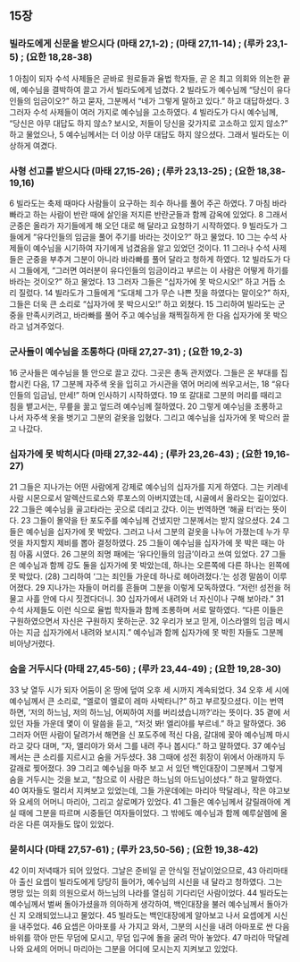 ## 15장
### 빌라도에게 신문을 받으시다 (마태 27,1-2) ;  (마태 27,11-14) ;  (루카 23,1-5) ;  (요한 18,28-38)
1 아침이 되자 수석 사제들은 곧바로 원로들과 율법 학자들, 곧 온 최고 의회와 의논한 끝에, 예수님을 결박하여 끌고 가서 빌라도에게 넘겼다.
2 빌라도가 예수님께 “당신이 유다인들의 임금이오?” 하고 묻자, 그분께서 “네가 그렇게 말하고 있다.” 하고 대답하셨다.
3 그러자 수석 사제들이 여러 가지로 예수님을 고소하였다.
4 빌라도가 다시 예수님께, “당신은 아무 대답도 하지 않소? 보시오, 저들이 당신을 갖가지로 고소하고 있지 않소?” 하고 물었으나,
5 예수님께서는 더 이상 아무 대답도 하지 않으셨다. 그래서 빌라도는 이상하게 여겼다.
### 사형 선고를 받으시다 (마태 27,15-26) ;  (루카 23,13-25) ;  (요한 18,38-19,16)
6 빌라도는 축제 때마다 사람들이 요구하는 죄수 하나를 풀어 주곤 하였다.
7 마침 바라빠라고 하는 사람이 반란 때에 살인을 저지른 반란군들과 함께 감옥에 있었다.
8 그래서 군중은 올라가 자기들에게 해 오던 대로 해 달라고 요청하기 시작하였다.
9 빌라도가 그들에게 “유다인들의 임금을 풀어 주기를 바라는 것이오?” 하고 물었다.
10 그는 수석 사제들이 예수님을 시기하여 자기에게 넘겼음을 알고 있었던 것이다.
11 그러나 수석 사제들은 군중을 부추겨 그분이 아니라 바라빠를 풀어 달라고 청하게 하였다.
12 빌라도가 다시 그들에게, “그러면 여러분이 유다인들의 임금이라고 부르는 이 사람은 어떻게 하기를 바라는 것이오?” 하고 물었다.
13 그러자 그들은 “십자가에 못 박으시오!” 하고 거듭 소리 질렀다.
14 빌라도가 그들에게 “도대체 그가 무슨 나쁜 짓을 하였다는 말이오?” 하자, 그들은 더욱 큰 소리로 “십자가에 못 박으시오!” 하고 외쳤다.
15 그리하여 빌라도는 군중을 만족시키려고, 바라빠를 풀어 주고 예수님을 채찍질하게 한 다음 십자가에 못 박으라고 넘겨주었다.
### 군사들이 예수님을 조롱하다 (마태 27,27-31) ;  (요한 19,2-3)
16 군사들은 예수님을 뜰 안으로 끌고 갔다. 그곳은 총독 관저였다. 그들은 온 부대를 집합시킨 다음,
17 그분께 자주색 옷을 입히고 가시관을 엮어 머리에 씌우고서는,
18 “유다인들의 임금님, 만세!” 하며 인사하기 시작하였다.
19 또 갈대로 그분의 머리를 때리고 침을 뱉고서는, 무릎을 꿇고 엎드려 예수님께 절하였다.
20 그렇게 예수님을 조롱하고 나서 자주색 옷을 벗기고 그분의 겉옷을 입혔다. 그리고 예수님을 십자가에 못 박으러 끌고 나갔다.
### 십자가에 못 박히시다 (마태 27,32-44) ;  (루카 23,26-43) ;  (요한 19,16-27)
21 그들은 지나가는 어떤 사람에게 강제로 예수님의 십자가를 지게 하였다. 그는 키레네 사람 시몬으로서 알렉산드로스와 루포스의 아버지였는데, 시골에서 올라오는 길이었다.
22 그들은 예수님을 골고타라는 곳으로 데리고 갔다. 이는 번역하면 ‘해골 터’라는 뜻이다.
23 그들이 몰약을 탄 포도주를 예수님께 건넸지만 그분께서는 받지 않으셨다.
24 그들은 예수님을 십자가에 못 박았다. 그러고 나서 그분의 겉옷을 나누어 가졌는데 누가 무엇을 차지할지 제비를 뽑아 결정하였다.
25 그들이 예수님을 십자가에 못 박은 때는 아침 아홉 시였다.
26 그분의 죄명 패에는 ‘유다인들의 임금’이라고 쓰여 있었다.
27 그들은 예수님과 함께 강도 둘을 십자가에 못 박았는데, 하나는 오른쪽에 다른 하나는 왼쪽에 못 박았다.
(28) 그리하여 ‘그는 죄인들 가운데 하나로 헤아려졌다.’는 성경 말씀이 이루어졌다.
29 지나가는 자들이 머리를 흔들며 그분을 이렇게 모독하였다. “저런! 성전을 허물고 사흘 안에 다시 짓겠다더니.
30 십자가에서 내려와 너 자신이나 구해 보아라.”
31 수석 사제들도 이런 식으로 율법 학자들과 함께 조롱하며 서로 말하였다. “다른 이들은 구원하였으면서 자신은 구원하지 못하는군.
32 우리가 보고 믿게, 이스라엘의 임금 메시아는 지금 십자가에서 내려와 보시지.” 예수님과 함께 십자가에 못 박힌 자들도 그분께 비아냥거렸다.
### 숨을 거두시다 (마태 27,45-56) ;  (루카 23,44-49) ;  (요한 19,28-30)
33 낮 열두 시가 되자 어둠이 온 땅에 덮여 오후 세 시까지 계속되었다.
34 오후 세 시에 예수님께서 큰 소리로, “엘로이 엘로이 레마 사박타니?” 하고 부르짖으셨다. 이는 번역하면, ‘저의 하느님, 저의 하느님, 어찌하여 저를 버리셨습니까?’라는 뜻이다.
35 곁에 서 있던 자들 가운데 몇이 이 말씀을 듣고, “저것 봐! 엘리야를 부르네.” 하고 말하였다.
36 그러자 어떤 사람이 달려가서 해면을 신 포도주에 적신 다음, 갈대에 꽂아 예수님께 마시라고 갖다 대며, “자, 엘리야가 와서 그를 내려 주나 봅시다.” 하고 말하였다.
37 예수님께서는 큰 소리를 지르시고 숨을 거두셨다.
38 그때에 성전 휘장이 위에서 아래까지 두 갈래로 찢어졌다.
39 그리고 예수님을 마주 보고 서 있던 백인대장이 그분께서 그렇게 숨을 거두시는 것을 보고, “참으로 이 사람은 하느님의 아드님이셨다.” 하고 말하였다.
40 여자들도 멀리서 지켜보고 있었는데, 그들 가운데에는 마리아 막달레나, 작은 야고보와 요세의 어머니 마리아, 그리고 살로메가 있었다.
41 그들은 예수님께서 갈릴래아에 계실 때에 그분을 따르며 시중들던 여자들이었다. 그 밖에도 예수님과 함께 예루살렘에 올라온 다른 여자들도 많이 있었다.
### 묻히시다 (마태 27,57-61) ;  (루카 23,50-56) ;  (요한 19,38-42)
42 이미 저녁때가 되어 있었다. 그날은 준비일 곧 안식일 전날이었으므로,
43 아리마태아 출신 요셉이 빌라도에게 당당히 들어가, 예수님의 시신을 내 달라고 청하였다. 그는 명망 있는 의회 의원으로서 하느님의 나라를 열심히 기다리던 사람이었다.
44 빌라도는 예수님께서 벌써 돌아가셨을까 의아하게 생각하여, 백인대장을 불러 예수님께서 돌아가신 지 오래되었느냐고 물었다.
45 빌라도는 백인대장에게 알아보고 나서 요셉에게 시신을 내주었다.
46 요셉은 아마포를 사 가지고 와서, 그분의 시신을 내려 아마포로 싼 다음 바위를 깎아 만든 무덤에 모시고, 무덤 입구에 돌을 굴려 막아 놓았다.
47 마리아 막달레나와 요세의 어머니 마리아는 그분을 어디에 모시는지 지켜보고 있었다.

